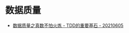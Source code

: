 # 数据质量
* [数据质量之真数不怕火炼 - TDD的重要基石 - 20210605](https://github.com/sandsbai/tools-of-data-quality/blob/main/%E6%95%B0%E6%8D%AE%E8%B4%A8%E9%87%8F%E4%B9%8B%E2%80%9C%E7%9C%9F%E6%95%B0%E2%80%9D%E4%B8%8D%E6%80%95%E7%81%AB%E7%82%BC.md)
